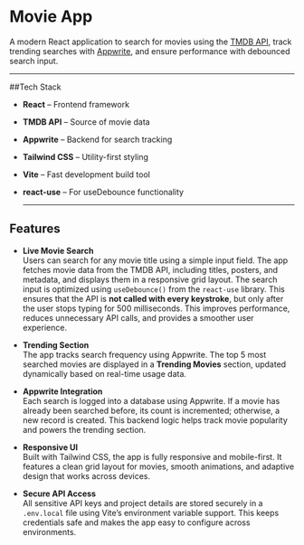 # Movie App

A modern React application to search for movies using the [TMDB API](https://developers.themoviedb.org/3), track trending searches with [Appwrite](https://appwrite.io/), and ensure performance with debounced search input.

---
##Tech Stack

- **React** – Frontend framework  
- **TMDB API** – Source of movie data  
- **Appwrite** – Backend for search tracking  
- **Tailwind CSS** – Utility-first styling  
- **Vite** – Fast development build tool  
- **react-use** – For useDebounce functionality

  ---
## Features

- **Live Movie Search**  
  Users can search for any movie title using a simple input field. The app fetches movie data from the TMDB API, including titles, posters, and metadata, and displays them in a responsive grid layout.
   The search input is optimized using `useDebounce()` from the `react-use` library. This ensures that the API is **not called with every keystroke**, but only after the user stops typing for 500 milliseconds. This improves performance, reduces unnecessary API calls, and provides a smoother user experience.

- **Trending Section**  
  The app tracks search frequency using Appwrite. The top 5 most searched movies are displayed in a **Trending Movies** section, updated dynamically based on real-time usage data.

- **Appwrite Integration**  
  Each search is logged into a database using Appwrite. If a movie has already been searched before, its count is incremented; otherwise, a new record is created. This backend logic helps track movie popularity and powers the trending section.

- **Responsive UI**  
  Built with Tailwind CSS, the app is fully responsive and mobile-first. It features a clean grid layout for movies, smooth animations, and adaptive design that works across devices.

- **Secure API Access**  
  All sensitive API keys and project details are stored securely in a `.env.local` file using Vite’s environment variable support. This keeps credentials safe and makes the app easy to configure across environments.


